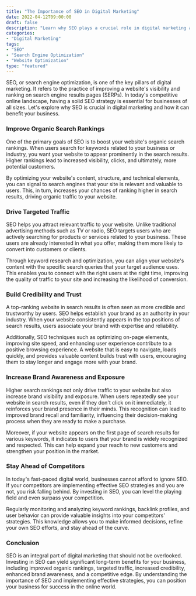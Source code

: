 ```yaml
---
title: "The Importance of SEO in Digital Marketing"
date: 2022-04-12T09:00:00
draft: false
description: "Learn why SEO plays a crucial role in digital marketing and how it can benefit your business."
categories:
- "Digital Marketing"
tags:
- "SEO"
- "Search Engine Optimization"
- "Website Optimization"
type: "featured"
---
```


SEO, or search engine optimization, is one of the key pillars of digital marketing. It refers to the practice of improving a website's visibility and ranking on search engine results pages (SERPs). In today's competitive online landscape, having a solid SEO strategy is essential for businesses of all sizes. Let's explore why SEO is crucial in digital marketing and how it can benefit your business.

### Improve Organic Search Rankings

One of the primary goals of SEO is to boost your website's organic search rankings. When users search for keywords related to your business or industry, you want your website to appear prominently in the search results. Higher rankings lead to increased visibility, clicks, and ultimately, more potential customers.

By optimizing your website's content, structure, and technical elements, you can signal to search engines that your site is relevant and valuable to users. This, in turn, increases your chances of ranking higher in search results, driving organic traffic to your website.

### Drive Targeted Traffic

SEO helps you attract relevant traffic to your website. Unlike traditional advertising methods such as TV or radio, SEO targets users who are actively searching for products or services related to your business. These users are already interested in what you offer, making them more likely to convert into customers or clients.

Through keyword research and optimization, you can align your website's content with the specific search queries that your target audience uses. This enables you to connect with the right users at the right time, improving the quality of traffic to your site and increasing the likelihood of conversion.

### Build Credibility and Trust

A top-ranking website in search results is often seen as more credible and trustworthy by users. SEO helps establish your brand as an authority in your industry. When your website consistently appears in the top positions of search results, users associate your brand with expertise and reliability.

Additionally, SEO techniques such as optimizing on-page elements, improving site speed, and enhancing user experience contribute to a positive browsing experience. A website that is easy to navigate, loads quickly, and provides valuable content builds trust with users, encouraging them to stay longer and engage more with your brand.

### Increase Brand Awareness and Exposure

Higher search rankings not only drive traffic to your website but also increase brand visibility and exposure. When users repeatedly see your website in search results, even if they don't click on it immediately, it reinforces your brand presence in their minds. This recognition can lead to improved brand recall and familiarity, influencing their decision-making process when they are ready to make a purchase.

Moreover, if your website appears on the first page of search results for various keywords, it indicates to users that your brand is widely recognized and respected. This can help expand your reach to new customers and strengthen your position in the market.

### Stay Ahead of Competitors

In today's fast-paced digital world, businesses cannot afford to ignore SEO. If your competitors are implementing effective SEO strategies and you are not, you risk falling behind. By investing in SEO, you can level the playing field and even surpass your competition.

Regularly monitoring and analyzing keyword rankings, backlink profiles, and user behavior can provide valuable insights into your competitors' strategies. This knowledge allows you to make informed decisions, refine your own SEO efforts, and stay ahead of the curve.

### Conclusion

SEO is an integral part of digital marketing that should not be overlooked. Investing in SEO can yield significant long-term benefits for your business, including improved organic rankings, targeted traffic, increased credibility, enhanced brand awareness, and a competitive edge. By understanding the importance of SEO and implementing effective strategies, you can position your business for success in the online world.
